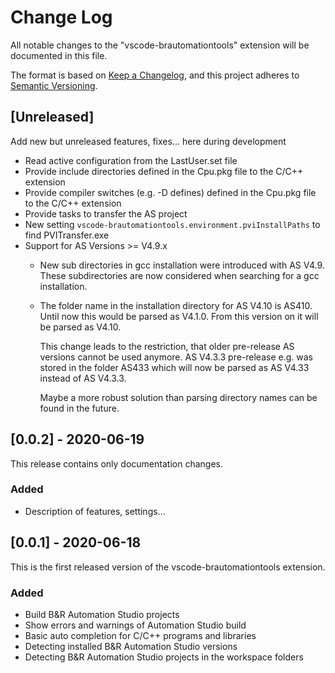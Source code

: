 # Change Log

All notable changes to the "vscode-brautomationtools" extension will be documented in this file.

The format is based on [Keep a Changelog](https://keepachangelog.com/en/1.0.0/),
and this project adheres to [Semantic Versioning](https://semver.org/spec/v2.0.0.html).

## [Unreleased]
Add new but unreleased features, fixes... here during development
- Read active configuration from the LastUser.set file
- Provide include directories defined in the Cpu.pkg file to the C/C++ extension
- Provide compiler switches (e.g. -D defines) defined in the Cpu.pkg file to the C/C++ extension
- Provide tasks to transfer the AS project
- New setting `vscode-brautomationtools.environment.pviInstallPaths` to find PVITransfer.exe
- Support for AS Versions >= V4.9.x
  - New sub directories in gcc installation were introduced with AS V4.9. These subdirectories are now considered when searching for a gcc installation.
  - The folder name in the installation directory for AS V4.10 is AS410.
    Until now this would be parsed as V4.1.0. From this version on it will be parsed as V4.10.

    This change leads to the restriction, that older pre-release AS versions cannot be used anymore. AS V4.3.3 pre-release e.g. was stored in the folder AS433 which will now be parsed as AS V4.33 instead of AS V4.3.3.
    
    Maybe a more robust solution than parsing directory names can be found in the future.

## [0.0.2] - 2020-06-19
This release contains only documentation changes.
### Added
- Description of features, settings...

## [0.0.1] - 2020-06-18
This is the first released version of the vscode-brautomationtools extension.
### Added
- Build B&R Automation Studio projects
- Show errors and warnings of Automation Studio build
- Basic auto completion for C/C++ programs and libraries
- Detecting installed B&R Automation Studio versions
- Detecting B&R Automation Studio projects in the workspace folders